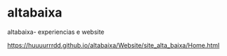 # altabaixa
altabaixa- experiencias e website


https://huuuurrrdd.github.io/altabaixa/Website/site_alta_baixa/Home.html
